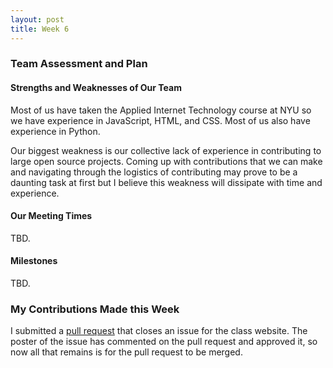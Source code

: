 ```yaml
---
layout: post
title: Week 6
---
```


### Team Assessment and Plan

#### Strengths and Weaknesses of Our Team
Most of us have taken the Applied Internet Technology course at NYU so we have experience in JavaScript, HTML, and CSS. Most of us also have experience in Python.

Our biggest weakness is our collective lack of experience in contributing to large open source projects. Coming up with contributions that we can make and navigating through the logistics of contributing may prove to be a daunting task at first but I believe this weakness will dissipate with time and experience.

#### Our Meeting Times

TBD.

#### Milestones

TBD.

### My Contributions Made this Week

I submitted a [pull request](https://github.com/joannakl/cs480_s18/pull/91) that closes an issue for the class website. The poster of the issue has commented on the pull request and approved it, so now all that remains is for the pull request to be merged. 
